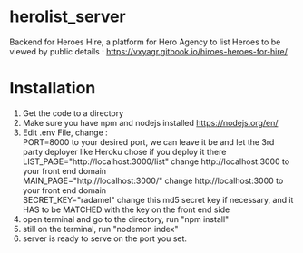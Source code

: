 # herolist_server
Backend for Heroes Hire, a platform for Hero Agency to list Heroes to be viewed by public
details : https://vxyagr.gitbook.io/hiroes-heroes-for-hire/

# Installation
1. Get the code to a directory<br/>
2. Make sure you have npm and nodejs installed https://nodejs.org/en/ <br/>
3. Edit .env File, change :<br/>
PORT=8000 to your desired port, we can leave it be and let the 3rd party deployer like Heroku chose if you deploy it there<br/>
LIST_PAGE="http://localhost:3000/list" change http://localhost:3000 to your front end domain<br/>
MAIN_PAGE="http://localhost:3000/" change http://localhost:3000 to your front end domain<br/>
SECRET_KEY="radamel" change this md5 secret key if necessary, and it HAS to be MATCHED with the key on the front end side <br/>
3. open terminal and go to the directory, run "npm install"<br/>
4. still on the terminal, run "nodemon index"<br/>
5. server is ready to serve on the port you set.
